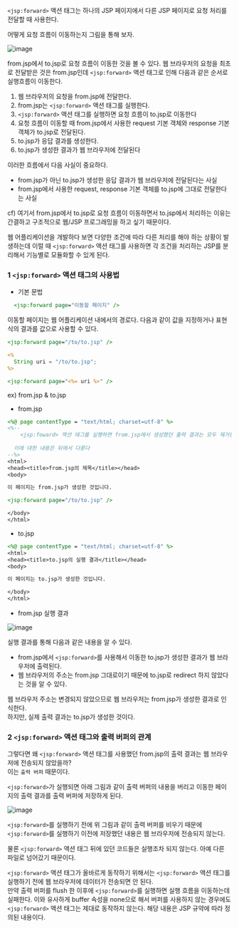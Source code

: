 `<jsp:forward>` 액션 태그는 하나의 JSP 페이지에서 다른 JSP 페이지로 요청 처리를 전달할 때 사용한다. 

어떻게 요청 흐름이 이동하는지 그림을 통해 보자.

![image](https://user-images.githubusercontent.com/64796257/148868465-b4c318b9-445c-44f4-af5c-c94056252480.png)

from.jsp에서 to.jsp로 요청 흐름이 이동한 것을 볼 수 있다. 
웹 브라우저의 요청을 최초로 전달받은 것은 from.jsp인데 `<jsp:forward>` 액션 태그로 인해 다음과 같은 순서로 실행흐름이 이동한다.

1. 웹 브라우저의 요청을 from.jsp에 전달한다.
2. from.jsp는 `<jsp:forward>` 액션 태그를 실행한다.
3. `<jsp:forward>` 액션 태그를 실행하면 요청 흐름이 to.jsp로 이동한다
4. 요청 흐름이 이동할 때 from.jsp에서 사용한 request 기본 객체와 response 기본 객체가 to.jsp로 전달된다.
5. to.jsp가 응답 결과를 생성한다.
6. to.jsp가 생성한 결과가 웹 브라우저에 전달된다

이러한 흐름에서 다음 사실이 중요하다.
- from.jsp가 아닌 to.jsp가 생성한 응답 결과가 웹 브라우저에 전달된다는 사실
- from.jsp에서 사용한 request, response 기본 객체를 to.jsp에 그대로 전달한다는 사실

cf) 여기서 from.jsp에서 to.jsp로 요청 흐름이 이동하면서 to.jsp에서 처리하는 이유는 간결하고 구조적으로 웹/JSP 프로그래밍을 하고 싶기 때문이다.  

웹 어플리케이션을 개발하다 보면 다양한 조건에 따라 다른 처리를 해야 하는 상황이 발생하는데 
이럴 때 `<jsp:forward>` 액션 태그를 사용하면 각 조건을 처리하는 JSP를 분리해서 기능별로 모듈화할 수 있게 된다.

### 1 `<jsp:forward>` 액션 태그의 사용법
- 기본 문법

``` jsp
  <jsp:forward page="이동할 페이지" />
```

이동할 페이지는 웹 어플리케이션 내에서의 경로다. 다음과 같이 값을 지정하거나 표현식의 결과를 값으로 사용할 수 있다.

``` jsp
<jsp:forward page="/to/to.jsp" />

<% 
  String uri = "/to/to.jsp"; 
%>

<jsp:forward page="<%= uri %>" />
```

ex) from.jsp & to.jsp 
- from.jsp 

``` jsp
<%@ page contentType = "text/html; charset=utf-8" %>
<%--
	<jsp:foward> 액션 태그를 실행하면 from.jsp에서 생성했던 출력 결과는 모두 제거된다.
  
  이에 대한 내용은 뒤에서 다룬다
--%>
<html>
<head><title>from.jsp의 제목</title></head>
<body>

이 페이지는 from.jsp가 생성한 것입니다.

<jsp:forward page="/to/to.jsp" />

</body>
</html>
```

- to.jsp
``` jsp
<%@ page contentType = "text/html; charset=utf-8" %>
<html>
<head><title>to.jsp의 실행 결과</title></head>
<body>

이 페이지는 to.jsp가 생성한 것입니다.

</body>
</html>
```

- from.jsp 실행 결과 

![image](https://user-images.githubusercontent.com/64796257/148869405-64bf2528-0f0e-483e-a9d6-56a4c51a80a2.png)

실행 결과를 통해 다음과 같은 내용을 알 수 있다.
- from.jsp에서 `<jsp:forward>`를 사용해서 이동한 to.jsp가 생성한 결과가 웹 브라우저에 출력된다.
- 웹 브라우저의 주소는 from.jsp 그대로이기 때문에 to.jsp로 redirect 하지 않았다는 것을 알 수 있다.

웹 브라우저 주소는 변경되지 않았으므로 웹 브라우저는 from.jsp가 생성한 결과로 인식한다.  
하지만, 실제 출력 결과는 to.jsp가 생성한 것이다.

### 2 `<jsp:forward>` 액션 태그와 출력 버퍼의 관계

그렇다면 왜 `<jsp:forward>` 액션 태그를 사용했던 from.jsp의 출력 결과는 웹 브라우저에 전송되지 않았을까?  
이는 `출력 버퍼` 때문이다.

`<jsp:forward>`가 실행되면 아래 그림과 같이 출력 버퍼의 내용을 버리고 이동한 페이지의 출력 결과를 출력 버퍼에 저장하게 된다.

![image](https://user-images.githubusercontent.com/64796257/148869829-f9c14b6d-c07f-444c-96eb-3912f9e696fc.png)

`<jsp:forward>`를 실행하기 전에 위 그림과 같이 출력 버퍼를 비우기 때문에  
`<jsp:forward>`를 실행하기 이전에 저장했던 내용은 웹 브라우저에 전송되지 않는다.

물론 `<jsp:forward>` 액션 태그 뒤에 있던 코드들은 실행조차 되지 않는다. 아예 다른 파일로 넘어갔기 때문이다.

`<jsp:forward>` 액션 태그가 올바르게 동작하기 위해서는 `<jsp:forward>` 액션 태그를 실행하기 전에 웹 브라우저에 데이터가 전송되면 안 된다.  
만약 출력 버퍼를 flush 한 이후에 `<jsp:forward>`를 실행하면 실행 흐름을 이동하는데 실패한다.
이와 유사하게 buffer 속성을 none으로 해서 버퍼를 사용하지 않는 경우에도 `<jsp:forward>` 액션 태그는 제대로 동작하지 않는다.
해당 내용은 JSP 규약에 따라 정의된 내용이다.


















